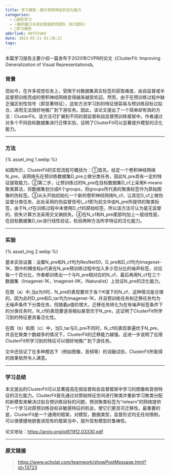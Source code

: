 ```yaml
---
title: 学习报告：提升视觉特征的泛化能力
categories:
  - 🌙进阶学习
  - ⭐脑机接口与混合智能研究团队（BCI团队）
  - 💫学习报告
abbrlink: 60f5fe0d
date: 2023-05-21 01:20:21
tags:
---
```


本篇学习报告主要介绍一篇发布于2020年CVPR的论文《ClusterFit: Improving Generalization of Visual Representations》。

### 背景

现如今，在许多视觉任务上，受限于对数据集真实标签的获取难度，由自监督或半监督预训练而成的卷积神经网络变得越来越受欢迎。然而，由于在预训练过程中缺乏强区别性信号（即显著特征），这些方法学习到的特征很容易与预训练目标过拟合，进而无法很好地推广到下游任务。因此，该论文提出了一个简单却有效的方法：ClusterFit。该方法可扩展到不同的弱监督和自监督预训练框架中。作者通过对多个不同目标数据集进行迁移实验，证明了ClusterFit可以显著提升模型的泛化能力。

<!--more-->

***

### 方法

{% asset_img 1.webp %}

如图所示，ClusterFit的实现流程可概括为：①首先，给定一个卷积神经网络N_pre，该网络先在预训练数据集D_pre上做分类任务，因此N_pre具有一定的特征提取能力。②第二步，让预训练过的N_pre在目标数据集D_cf上采用K-means聚类算法，将数据集划分成K个groups，将groups所代表的聚类标签作为原始图像的伪标签。③从头开始初始化一个新的卷积神经网络N_cf，让其在D_cf上做伪监督分类任务，此处采用的伪监督信号L_cf即为前文中由N_pre所提供的聚类标签，由于N_cf在训练过程中未使用D_cf的原始标签，所以该方法可认为是无监督的，损失计算方法采用交叉熵损失。④在N_cf和N_pre尾部均加上一层线性层，在目标数据集D_tar进行线性验证，检验两种方法所学特征的泛化能力。

***

### 实验

{% asset_img 2.webp %}

基本实验设置：设置N_pre和N_cf均为ResNet50，D_pre和D_cf均为Imagenet-1K，图中的横坐标p代表在N_pre预训练过程中加入多少百分比的噪声标签，对应每一个百分比，作者都训练出一个与N_pre相对应的N_cf，最后再用N_cf在三个数据集（Imagenet-1K，Imagenet-9K，iNaturalist）上验证N_pre的泛化能力。

在图（a）中,当p为0时，N_pre的表现要优于各个K值下的N_cf，这种情况是合理的，因为此时D_pre和D_tar均为imagenet-1K，并且预训练任务和迁移任务均为无噪声条件下分类任务，但随着p值的增大，迁移任务转化为在有噪声标签条件下的分类任务时，N_cf的表现要逐渐相似甚至优于N_pre，这证明了ClusterFit所学习到的特征更具备泛化性。

在图（b）和图（c）中，当D_tar与D_pre不同时，N_cf的表现普遍优于N_pre，并且在聚类个数越多的情况下，ClusterFit的迁移能力越强，这进一步说明了应用ClusterFit所学习到的特征可以很好地推广到下游任务。

文中还验证了在多种模态下（例如图像，音频等）的消融试验，ClusterFit所取得的效果依然令人满意。

***

### 学习总结

本文提出的ClusterFit可以显著提高在弱监督和自监督框架中学习的图像和音频特征的泛化能力。ClusterFit首先通过对原始特征空间进行聚类并重新学习聚类分配的新模型来解决过拟合预训练目标的问题，预测聚类标签为“relearn”的网络提供了一个学习对原预训练目标非敏感特征的机会，使它们更具可迁移性。最重要的是，ClusterFit是一个通用的框架，对模型，数据类型，监督形式均无任何限制，可以很便捷地嵌套进现有的框架当中，提升现有模型的鲁棒性。

论文地址：<https://arxiv.org/pdf/1912.03330.pdf>

***

### 原文链接

> <https://www.scholat.com/teamwork/showPostMessage.html?id=13723>
